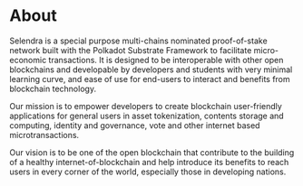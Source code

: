 # About
Selendra is a special purpose multi-chains nominated proof-of-stake network built with the Polkadot Substrate Framework to facilitate micro-economic transactions. It is designed to be interoperable with other open blockchains and developable by developers and students with very minimal learning curve, and ease of use for end-users to interact and benefits from blockchain technology. 

Our mission is to empower developers to create blockchain user-friendly applications for general users in asset tokenization, contents storage and computing, identity and governance, vote and other internet based microtransactions.

Our vision is to be one of the open blockchain that contribute to the building of a healthy internet-of-blockchain and help introduce its benefits to reach users in every corner of the world, especially those in developing nations.
